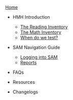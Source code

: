[Home](_coverpage.md)

- HMH Introduction
	- [The Reading Inventory](ri.md)
	- [The Math Inventory](mi.md)
	- [When do we test?](timeline.md)

- SAM Navigation Guide
	- [Logging into SAM](samnav.md)
	- [Reports](samreports.md)

- FAQs

- Resources

- Changelogs